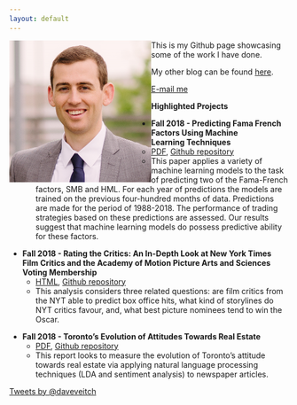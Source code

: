 ```yaml
---
layout: default
---
```


<p style="text-align:center;"><img src="/assets/selfi2.png" alt="HTML5 Icon" width="256" height="256" style="float:left"></p>

This is my Github page showcasing some of the work I have done. 

My other blog can be found <a href="https://daveveitch.wordpress.com/">here</a>.

<a href="mailto:daveveitch@gmail.com">E-mail me</a>

**Highlighted Projects**
<div class="entry-content">
<ul>
<li><b>Fall 2018 - Predicting Fama French Factors Using Machine Learning&nbsp;Techniques</b>
<ul>
<li><a href="https://github.com/daveveitch/UofT/raw/master/CSC2515%20-%20Intro%20to%20ML/CSC2515Project/Report/PredictingFamaFrenchFactorsUsingML.pdf">PDF</a>, <a href="https://github.com/daveveitch/UofT/tree/master/CSC2515%20-%20Intro%20to%20ML/CSC2515Project">Github repository</a></li>
<li>This paper applies a variety of machine learning models to the task of predicting two of the Fama-French factors, SMB and HML. For each year of predictions the models are trained on the previous four-hundred months of data. Predictions are&nbsp;made for the period of 1988-2018. The performance of trading strategies based on&nbsp;these predictions are assessed. Our results suggest that machine learning models do possess predictive ability for these factors.</li>
</ul>
</li>
</ul>
<ul>
<li><strong>Fall 2018 - Rating the Critics: An In-Depth Look at New York Times Film Critics and the Academy of Motion Picture Arts and Sciences Voting Membership</strong>
<ul>
<li><a href="https://daveveitch.github.io/movieproject.html">HTML</a>, <a href="https://github.com/daveveitch/UofT/tree/master/STA2453/Project%201/Final%20Report">Github repository</a></li>
<li>This analysis considers three related questions: are film critics from the NYT able to predict box office hits, what kind of storylines do NYT critics favour, and, what best picture nominees tend to win the Oscar.</li>
</ul>
</li>
</ul>
<ul>
<li><strong>Fall 2018 - Toronto’s Evolution of Attitudes Towards Real Estate</strong>
<ul>
<li><a href="https://github.com/daveveitch/UofT/raw/master/STA2101%20-%20Applied%20Stats%201/CADRealEstateProject/STA2101%20Final%20Project%20-%20David%20Veitch.pdf">PDF</a>, <a href="https://github.com/daveveitch/UofT/tree/master/STA2101%20-%20Applied%20Stats%201/CADRealEstateProject">Github repository</a></li>
<li>This report looks to measure the evolution of Toronto’s attitude towards real estate via applying natural language processing techniques (LDA and sentiment analysis) to newspaper articles.</li>
</ul>
</li>
</ul>
	</div>


<a class="twitter-timeline"
  href="https://twitter.com/daveveitch"
  data-tweet-limit="5">
Tweets by @daveveitch
</a>
